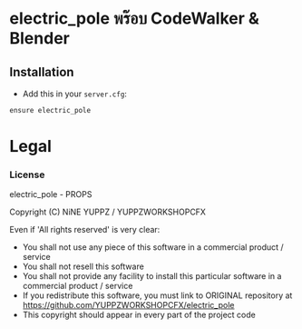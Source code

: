 # electric_pole พร๊อบ CodeWalker & Blender

## Installation
- Add this in your `server.cfg`:

```
ensure electric_pole
```

# Legal
### License

electric_pole - PROPS

Copyright (C) NiNE YUPPZ / YUPPZWORKSHOPCFX

Even if 'All rights reserved' is very clear:

- You shall not use any piece of this software in a commercial product / service
- You shall not resell this software
- You shall not provide any facility to install this particular software in a commercial product / service
- If you redistribute this software, you must link to ORIGINAL repository at https://github.com/YUPPZWORKSHOPCFX/electric_pole
- This copyright should appear in every part of the project code
